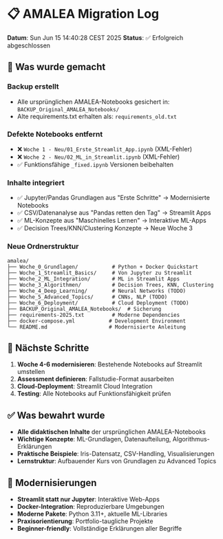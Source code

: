 # 📋 AMALEA Migration Log

**Datum**: Sun Jun 15 14:40:28 CEST 2025
**Status**: ✅ Erfolgreich abgeschlossen

## 🔄 Was wurde gemacht

### Backup erstellt
- Alle ursprünglichen AMALEA-Notebooks gesichert in: `BACKUP_Original_AMALEA_Notebooks/`
- Alte requirements.txt erhalten als: `requirements_old.txt`

### Defekte Notebooks entfernt
- ❌ `Woche 1 - Neu/01_Erste_Streamlit_App.ipynb` (XML-Fehler)
- ❌ `Woche 2 - Neu/02_ML_in_Streamlit.ipynb` (XML-Fehler)
- ✅ Funktionsfähige `_fixed.ipynb` Versionen beibehalten

### Inhalte integriert
- ✅ Jupyter/Pandas Grundlagen aus "Erste Schritte" → Modernisierte Notebooks
- ✅ CSV/Datenanalyse aus "Pandas retten den Tag" → Streamlit Apps
- ✅ ML-Konzepte aus "Maschinelles Lernen" → Interaktive ML-Apps
- ✅ Decision Trees/KNN/Clustering Konzepte → Neue Woche 3

### Neue Ordnerstruktur
```
amalea/
├── Woche_0_Grundlagen/           # Python + Docker Quickstart
├── Woche_1_Streamlit_Basics/     # Von Jupyter zu Streamlit
├── Woche_2_ML_Integration/       # ML in Streamlit Apps
├── Woche_3_Algorithmen/          # Decision Trees, KNN, Clustering
├── Woche_4_Deep_Learning/        # Neural Networks (TODO)
├── Woche_5_Advanced_Topics/      # CNNs, NLP (TODO)
├── Woche_6_Deployment/           # Cloud Deployment (TODO)
├── BACKUP_Original_AMALEA_Notebooks/  # Sicherung
├── requirements-2025.txt         # Moderne Dependencies
├── docker-compose.yml           # Development Environment
└── README.md                    # Modernisierte Anleitung
```

## 🎯 Nächste Schritte

1. **Woche 4-6 modernisieren**: Bestehende Notebooks auf Streamlit umstellen
2. **Assessment definieren**: Fallstudie-Format ausarbeiten
3. **Cloud-Deployment**: Streamlit Cloud Integration
4. **Testing**: Alle Notebooks auf Funktionsfähigkeit prüfen

## ✅ Was bewahrt wurde

- **Alle didaktischen Inhalte** der ursprünglichen AMALEA-Notebooks
- **Wichtige Konzepte**: ML-Grundlagen, Datenaufteilung, Algorithmus-Erklärungen
- **Praktische Beispiele**: Iris-Datensatz, CSV-Handling, Visualisierungen
- **Lernstruktur**: Aufbauender Kurs von Grundlagen zu Advanced Topics

## 🚀 Modernisierungen

- **Streamlit statt nur Jupyter**: Interaktive Web-Apps
- **Docker-Integration**: Reproduzierbare Umgebungen
- **Moderne Pakete**: Python 3.11+, aktuelle ML-Libraries
- **Praxisorientierung**: Portfolio-taugliche Projekte
- **Beginner-friendly**: Vollständige Erklärungen aller Begriffe
